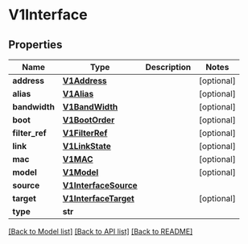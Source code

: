 # V1Interface

## Properties
Name | Type | Description | Notes
------------ | ------------- | ------------- | -------------
**address** | [**V1Address**](V1Address.md) |  | [optional]
**alias** | [**V1Alias**](V1Alias.md) |  | [optional]
**bandwidth** | [**V1BandWidth**](V1BandWidth.md) |  | [optional]
**boot** | [**V1BootOrder**](V1BootOrder.md) |  | [optional]
**filter_ref** | [**V1FilterRef**](V1FilterRef.md) |  | [optional]
**link** | [**V1LinkState**](V1LinkState.md) |  | [optional]
**mac** | [**V1MAC**](V1MAC.md) |  | [optional]
**model** | [**V1Model**](V1Model.md) |  | [optional]
**source** | [**V1InterfaceSource**](V1InterfaceSource.md) |  |
**target** | [**V1InterfaceTarget**](V1InterfaceTarget.md) |  | [optional]
**type** | **str** |  |

[[Back to Model list]](../README.md#documentation-for-models) [[Back to API list]](../README.md#documentation-for-api-endpoints) [[Back to README]](../README.md)


